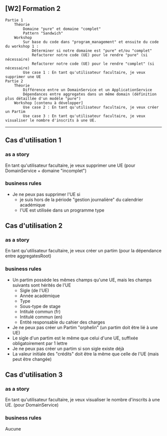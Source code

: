 ## [W2] Formation 2

    Partie 1 
        Théorie
            Domaine "pure" et domaine "complet"
            Pattern "Sandwich"
        Workshop
            Sur base du code dans "program_management" et ensuite du code du workshop 1 :
                Déterminer si notre domaine est "pure" et/ou "complet"
                Refactorer notre code (UE) pour le rendre "pure" (si nécessaire)
                Refactorer notre code (UE) pour le rendre "complet" (si nécessaire)
            Use case 1 : En tant qu'utilisateur facultaire, je veux supprimer une UE
    Partie 2
        Théorie
            Différence entre un DomainService et un ApplicationService
            Dépendances entre aggregates dans un même domain (définition plus détaillée d'un modèle "pure")
        Workshop [contenu à développer]
            Use case 2 : En tant qu'utilisateur facultaire, je veux créer un Partim
            Use case 3 : En tant qu'utilisateur facultaire, je veux visualiser le nombre d'inscrits à une UE.


-------------------------------


## Cas d'utilisation 1
### as a story
En tant qu'utilisateur facultaire, je veux supprimer une UE
(pour DomainService + domaine "incomplet")

### business rules
- Je ne peux pas supprimer l'UE si 
    - je suis hors de la période "gestion journalière" du calendrier académique
    - l'UE est utilisée dans un programme type


## Cas d'utilisation 2
### as a story
En tant qu'utilisateur facultaire, je veux créer un partim
(pour la dépendance entre aggregatesRoot)

### business rules
- Un partim possède les mêmes champs qu'une UE, mais les champs suivants sont hérités de l'UE
    - Sigle (de l'UE)
    - Année académique
    - Type
    - Sous-type de stage
    - Intitulé commun (fr)
    - Intitulé commun (en)
    - Entité responsable du cahier des charges
- Je ne peux pas créer un Partim "orphelin" (un partim doit être lié à une UE)
- Le sigle d'un partim est le même que celui d'une UE, suffixée obligatoirement par 1 lettre
- Je ne peux pas créer un partim si son sigle existe déjà
- La valeur initiale des "crédits" doit être la même que celle de l'UE (mais peut être changée) 



## Cas d'utilisation 3
### as a story
En tant qu'utilisateur facultaire, je veux visualiser le nombre d'inscrits à une UE. 
(pour DomainService)
### business rules
Aucune

